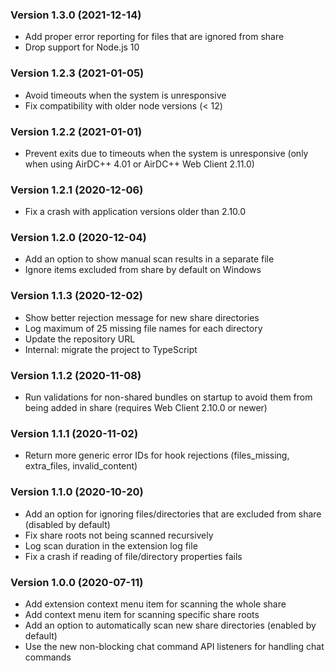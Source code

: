 ### Version 1.3.0 (2021-12-14)

- Add proper error reporting for files that are ignored from share
- Drop support for Node.js 10

### Version 1.2.3 (2021-01-05)

- Avoid timeouts when the system is unresponsive
- Fix compatibility with older node versions (< 12)

### Version 1.2.2 (2021-01-01)

- Prevent exits due to timeouts when the system is unresponsive (only when using AirDC++ 4.01 or AirDC++ Web Client 2.11.0)

### Version 1.2.1 (2020-12-06)

- Fix a crash with application versions older than 2.10.0

### Version 1.2.0 (2020-12-04)

- Add an option to show manual scan results in a separate file
- Ignore items excluded from share by default on Windows

### Version 1.1.3 (2020-12-02)

- Show better rejection message for new share directories
- Log maximum of 25 missing file names for each directory
- Update the repository URL
- Internal: migrate the project to TypeScript

### Version 1.1.2 (2020-11-08)

- Run validations for non-shared bundles on startup to avoid them from being added in share (requires Web Client 2.10.0 or newer)

### Version 1.1.1 (2020-11-02)

- Return more generic error IDs for hook rejections (files_missing, extra_files, invalid_content)

### Version 1.1.0 (2020-10-20)

- Add an option for ignoring files/directories that are excluded from share (disabled by default)
- Fix share roots not being scanned recursively
- Log scan duration in the extension log file
- Fix a crash if reading of file/directory properties fails

### Version 1.0.0 (2020-07-11)

- Add extension context menu item for scanning the whole share
- Add context menu item for scanning specific share roots
- Add an option to automatically scan new share directories (enabled by default)
- Use the new non-blocking chat command API listeners for handling chat commands